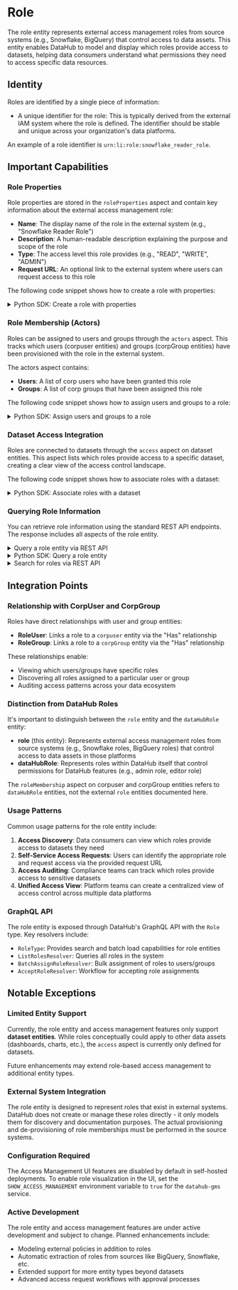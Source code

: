 # Role

The role entity represents external access management roles from source systems (e.g., Snowflake, BigQuery) that control access to data assets. This entity enables DataHub to model and display which roles provide access to datasets, helping data consumers understand what permissions they need to access specific data resources.

## Identity

Roles are identified by a single piece of information:

- A unique identifier for the role: This is typically derived from the external IAM system where the role is defined. The identifier should be stable and unique across your organization's data platforms.

An example of a role identifier is `urn:li:role:snowflake_reader_role`.

## Important Capabilities

### Role Properties

Role properties are stored in the `roleProperties` aspect and contain key information about the external access management role:

- **Name**: The display name of the role in the external system (e.g., "Snowflake Reader Role")
- **Description**: A human-readable description explaining the purpose and scope of the role
- **Type**: The access level this role provides (e.g., "READ", "WRITE", "ADMIN")
- **Request URL**: An optional link to the external system where users can request access to this role

The following code snippet shows how to create a role with properties:

<details>
<summary>Python SDK: Create a role with properties</summary>

```python
{{ inline /metadata-ingestion/examples/library/role_create.py show_path_as_comment }}
```

</details>

### Role Membership (Actors)

Roles can be assigned to users and groups through the `actors` aspect. This tracks which users (corpuser entities) and groups (corpGroup entities) have been provisioned with the role in the external system.

The actors aspect contains:

- **Users**: A list of corp users who have been granted this role
- **Groups**: A list of corp groups that have been assigned this role

The following code snippet shows how to assign users and groups to a role:

<details>
<summary>Python SDK: Assign users and groups to a role</summary>

```python
{{ inline /metadata-ingestion/examples/library/role_assign_actors.py show_path_as_comment }}
```

</details>

### Dataset Access Integration

Roles are connected to datasets through the `access` aspect on dataset entities. This aspect lists which roles provide access to a specific dataset, creating a clear view of the access control landscape.

The following code snippet shows how to associate roles with a dataset:

<details>
<summary>Python SDK: Associate roles with a dataset</summary>

```python
{{ inline /metadata-ingestion/examples/library/role_assign_to_dataset.py show_path_as_comment }}
```

</details>

### Querying Role Information

You can retrieve role information using the standard REST API endpoints. The response includes all aspects of the role entity.

<details>
<summary>Query a role entity via REST API</summary>

```bash
curl 'http://localhost:8080/entities/urn%3Ali%3Arole%3Asnowflake_reader_role'
```

This will return the complete role entity including:

- `roleKey`: The identity aspect
- `roleProperties`: Name, description, type, and request URL
- `actors`: Users and groups assigned to the role

</details>

<details>
<summary>Python SDK: Query a role entity</summary>

```python
{{ inline /metadata-ingestion/examples/library/role_query.py show_path_as_comment }}
```

</details>

<details>
<summary>Search for roles via REST API</summary>

```bash
curl -X POST 'http://localhost:8080/entities?action=search' \
  -H 'Content-Type: application/json' \
  -d '{
    "entity": "role",
    "input": "reader",
    "start": 0,
    "count": 10
  }'
```

This searches across role names and returns matching role URNs.

</details>

## Integration Points

### Relationship with CorpUser and CorpGroup

Roles have direct relationships with user and group entities:

- **RoleUser**: Links a role to a `corpuser` entity via the "Has" relationship
- **RoleGroup**: Links a role to a `corpGroup` entity via the "Has" relationship

These relationships enable:

- Viewing which users/groups have specific roles
- Discovering all roles assigned to a particular user or group
- Auditing access patterns across your data ecosystem

### Distinction from DataHub Roles

It's important to distinguish between the `role` entity and the `dataHubRole` entity:

- **role** (this entity): Represents external access management roles from source systems (e.g., Snowflake roles, BigQuery roles) that control access to data assets in those platforms
- **dataHubRole**: Represents roles within DataHub itself that control permissions for DataHub features (e.g., admin role, editor role)

The `roleMembership` aspect on corpuser and corpGroup entities refers to `dataHubRole` entities, not the external `role` entities documented here.

### Usage Patterns

Common usage patterns for the role entity include:

1. **Access Discovery**: Data consumers can view which roles provide access to datasets they need
2. **Self-Service Access Requests**: Users can identify the appropriate role and request access via the provided request URL
3. **Access Auditing**: Compliance teams can track which roles provide access to sensitive datasets
4. **Unified Access View**: Platform teams can create a centralized view of access control across multiple data platforms

### GraphQL API

The role entity is exposed through DataHub's GraphQL API with the `Role` type. Key resolvers include:

- `RoleType`: Provides search and batch load capabilities for role entities
- `ListRolesResolver`: Queries all roles in the system
- `BatchAssignRoleResolver`: Bulk assignment of roles to users/groups
- `AcceptRoleResolver`: Workflow for accepting role assignments

## Notable Exceptions

### Limited Entity Support

Currently, the role entity and access management features only support **dataset entities**. While roles conceptually could apply to other data assets (dashboards, charts, etc.), the `access` aspect is currently only defined for datasets.

Future enhancements may extend role-based access management to additional entity types.

### External System Integration

The role entity is designed to represent roles that exist in external systems. DataHub does not create or manage these roles directly - it only models them for discovery and documentation purposes. The actual provisioning and de-provisioning of role memberships must be performed in the source systems.

### Configuration Required

The Access Management UI features are disabled by default in self-hosted deployments. To enable role visualization in the UI, set the `SHOW_ACCESS_MANAGEMENT` environment variable to `true` for the `datahub-gms` service.

### Active Development

The role entity and access management features are under active development and subject to change. Planned enhancements include:

- Modeling external policies in addition to roles
- Automatic extraction of roles from sources like BigQuery, Snowflake, etc.
- Extended support for more entity types beyond datasets
- Advanced access request workflows with approval processes
